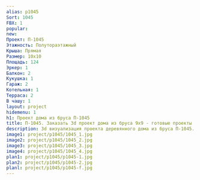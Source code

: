 ```yaml
---
alias: p1045
Sort: 1045
FBX: 1
popular: 
new: 
Проект: П-1045
Этажность: Полутораэтажный
Крыша: Прямая
Размер: 10х10
Площадь: 124
Эркер: 1
Балкон: 2
Кукушка: 1
Гараж: 2
Котельная: 1
Терраса: 2
В чашу: 1
layout: project
hidemenu: 1
h1: Проект дома из бруса П-1045
title: П-1045. Заказать 3d проект дома из бруса 9х9 - готовые проекты
description: 3d визуализация проекта деревянного дома из бруса П-1045. Площадь 124 м2, размер 9х9. Вы можете внести любые изменения в проект.
image1: project/p1045/1045_1.jpg
image2: project/p1045/1045_2.jpg
image3: project/p1045/1045_3.jpg
image4: project/p1045/1045_4.jpg
plan1: project/p1045/p1045-1.jpg
plan2: project/p1045/p1045-2.jpg
planl: project/p1045/p1045-f.jpg
---
```


